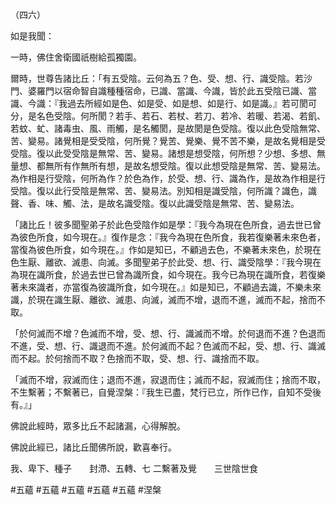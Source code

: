 （四六）

如是我聞：

一時，佛住舍衛國祇樹給孤獨園。

爾時，世尊告諸比丘：「有五受陰。云何為五？色、受、想、行、識受陰。若沙門、婆羅門以宿命智自識種種宿命，已識、當識、今識，皆於此五受陰已識、當識、今識：『我過去所經如是色、如是受、如是想、如是行、如是識。』若可閡可分，是名色受陰。何所閡？若手、若石、若杖、若刀、若冷、若暖、若渴、若飢、若蚊、虻、諸毒虫、風、雨觸，是名觸閡，是故閡是色受陰。復以此色受陰無常、苦、變易。諸覺相是受受陰，何所覺？覺苦、覺樂、覺不苦不樂，是故名覺相是受受陰。復以此受受陰是無常、苦、變易。諸想是想受陰，何所想？少想、多想、無量想、都無所有作無所有想，是故名想受陰。復以此想受陰是無常、苦、變易法。為作相是行受陰，何所為作？於色為作，於受、想、行、識為作，是故為作相是行受陰。復以此行受陰是無常、苦、變易法。別知相是識受陰，何所識？識色，識聲、香、味、觸、法，是故名識受陰。復以此識受陰是無常、苦、變易法。

「諸比丘！彼多聞聖弟子於此色受陰作如是學：『我今為現在色所食，過去世已曾為彼色所食，如今現在。』復作是念：『我今為現在色所食，我若復樂著未來色者，當復為彼色所食，如今現在。』作如是知已，不顧過去色，不樂著未來色，於現在色生厭、離欲、滅患、向滅。多聞聖弟子於此受、想、行、識受陰學：『我今現在為現在識所食，於過去世已曾為識所食，如今現在。我今已為現在識所食，若復樂著未來識者，亦當復為彼識所食，如今現在。』如是知已，不顧過去識，不樂未來識，於現在識生厭、離欲、滅患、向滅，滅而不增，退而不進，滅而不起，捨而不取。

「於何滅而不增？色滅而不增，受、想、行、識滅而不增。於何退而不進？色退而不進，受、想、行、識退而不進。於何滅而不起？色滅而不起，受、想、行、識滅而不起。於何捨而不取？色捨而不取，受、想、行、識捨而不取。

「滅而不增，寂滅而住；退而不進，寂退而住；滅而不起，寂滅而住；捨而不取，不生繫著；不繫著已，自覺涅槃：『我生已盡，梵行已立，所作已作，自知不受後有。』」

佛說此經時，眾多比丘不起諸漏，心得解脫。

佛說此經已，諸比丘聞佛所說，歡喜奉行。

我、卑下、種子　　封滯、五轉、七
二繫著及覺　　三世陰世食



#五蘊
#五蘊
#五蘊
#五蘊
#五蘊
#涅槃
